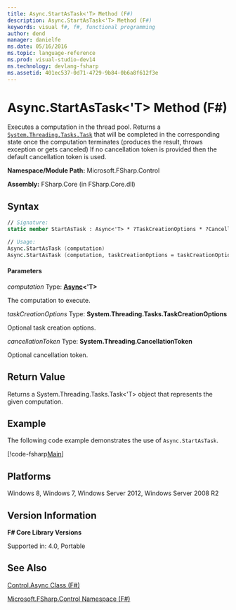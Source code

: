 ```yaml
---
title: Async.StartAsTask<'T> Method (F#)
description: Async.StartAsTask<'T> Method (F#)
keywords: visual f#, f#, functional programming
author: dend
manager: danielfe
ms.date: 05/16/2016
ms.topic: language-reference
ms.prod: visual-studio-dev14
ms.technology: devlang-fsharp
ms.assetid: 401ec537-0d71-4729-9b84-0b6a8f612f3e 
---
```


# Async.StartAsTask<'T> Method (F#)

Executes a computation in the thread pool. Returns a [`System.Threading.Tasks.Task`](https://msdn.microsoft.com/library/system.threading.tasks.task.aspx) that will be completed in the corresponding state once the computation terminates (produces the result, throws exception or gets canceled) If no cancellation token is provided then the default cancellation token is used.

**Namespace/Module Path:** Microsoft.FSharp.Control

**Assembly:** FSharp.Core (in FSharp.Core.dll)

## Syntax

```fsharp
// Signature:
static member StartAsTask : Async<'T> * ?TaskCreationOptions * ?CancellationToken -> Task<'T>

// Usage:
Async.StartAsTask (computation)
Async.StartAsTask (computation, taskCreationOptions = taskCreationOptions, cancellationToken = cancellationToken)
```

#### Parameters

*computation*
Type: **[Async](https://msdn.microsoft.com/library/e0b28ea2-dea5-4021-b2b9-d7d4761babde)&lt;'T&gt;**

The computation to execute.

*taskCreationOptions*
Type: **System.Threading.Tasks.TaskCreationOptions**

Optional task creation options.

*cancellationToken*
Type: **System.Threading.CancellationToken**

Optional cancellation token.

## Return Value

Returns a System.Threading.Tasks.Task&lt;'T&gt; object that represents the given computation.

## Example

The following code example demonstrates the use of `Async.StartAsTask`.

[!code-fsharp[Main](~samples/snippets/fsharp/asyncapis/snippet330.fs)]

## Platforms

Windows 8, Windows 7, Windows Server 2012, Windows Server 2008 R2

## Version Information

**F# Core Library Versions**

Supported in: 4.0, Portable

## See Also

[Control.Async Class &#40;F&#35;&#41;](Control.Async-Class-%5BFSharp%5D.md)

[Microsoft.FSharp.Control Namespace &#40;F&#35;&#41;](Microsoft.FSharp.Control-Namespace-%5BFSharp%5D.md)
